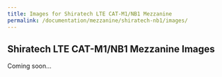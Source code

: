 ```yaml
---
title: Images for Shiratech LTE CAT-M1/NB1 Mezzanine
permalink: /documentation/mezzanine/shiratech-nb1/images/
---
```

## Shiratech LTE CAT-M1/NB1 Mezzanine Images

Coming soon...
